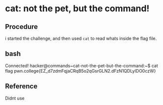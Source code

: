 # cat: not the pet, but the command!

## Procedure
i started the challenge, and then used `cat` to read whats inside the flag file.

## bash
Connected!
hacker@commands~cat-not-the-pet-but-the-command:~$ cat flag
pwn.college{EZ_d7zdmFqjaCRqB5o2qGsrGLN2.dFzN1QDLyIDO0czW}

## Reference
Didnt use
